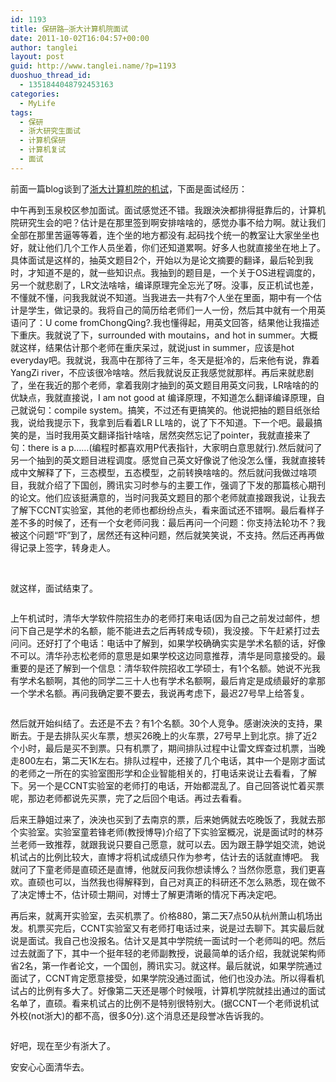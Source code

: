 ```yaml
---
id: 1193
title: 保研路—浙大计算机院面试
date: 2011-10-02T16:04:57+00:00
author: tanglei
layout: post
guid: http://www.tanglei.name/?p=1193
duoshuo_thread_id:
  - 1351844048792453163
categories:
  - MyLife
tags:
  - 保研
  - 浙大研究生面试
  - 计算机保研
  - 计算机复试
  - 面试
---
```

前面一篇blog谈到了[浙大计算机院的机试](/blog/the-practise-on-pc-of-postgraduate-in-cs-zju.html)，下面是面试经历：

中午再到玉泉校区参加面试。面试感觉还不错。我跟泱泱都排得挺靠后的，计算机院研究生会的吧？估计是在那里签到啊安排啥啥的，感觉办事不给力啊。就让我们全部在那里苦逼等等着，连个坐的地方都没有.起码找个统一的教室让大家坐坐也好，就让他们几个工作人员坐着，你们还知道累啊。好多人也就直接坐在地上了。具体面试是这样的，抽英文题目2个，开始以为是论文摘要的翻译，最后轮到我时，才知道不是的，就一些知识点。我抽到的题目是，一个关于OS进程调度的，另一个就悲剧了，LR文法啥啥，编译原理完全忘光了呀。没事，反正机试也差，不懂就不懂，问我我就说不知道。当我进去一共有7个人坐在里面，期中有一个估计是学生，做记录的。我将自己的简历给老师们一人一份，然后其中就有一个用英语问了：U come fromChongQing?.我也懂得起，用英文回答，结果他让我描述下重庆。我就说了下，surrounded with moutains，and hot in summer。大概就这样，结果估计那个老师在重庆呆过，就说just in summer，应该是hot everyday吧。我就说，我高中在那待了三年，冬天是挺冷的，后来他有说，靠着YangZi river，不应该很冷啥啥。然后我就说反正我感觉就那样。再后来就悲剧了，坐在我近的那个老师，拿着我刚才抽到的英文题目用英文问我，LR啥啥的的优缺点，我就直接说，I am not good at 编译原理，不知道怎么翻译编译原理，自己就说句：compile system。搞笑，不过还有更搞笑的。他说把抽的题目纸张给我，说给我提示下，我拿到后看着LR LL啥的，说了下不知道。下一个吧。最最搞笑的是，当时我用英文翻译指针啥啥，居然突然忘记了pointer，我就直接来了句：there is a p……(编程时都喜欢用P代表指针，大家明白意思就行).然后就问了另一个抽到的英文题目进程调度。感觉自己英文好像说了他没怎么懂，我就直接转成中文解释了下，三态模型，五态模型，之前转换啥啥的。然后就问我做过啥项目，我就介绍了下国创，腾讯实习时参与的主要工作，强调了下发的那篇核心期刊的论文。他们应该挺满意的，当时问我英文题目的那个老师就直接跟我说，让我去了解下CCNT实验室，其他的老师也都纷纷点头，看来面试还不错啊。最后看样子差不多的时候了，还有一个女老师问我：最后再问一个问题：你支持法轮功不？我被这个问题“吓”到了，居然还有这种问题，然后就笑笑说，不支持。然后还再再做得记录上签字，转身走人。

&nbsp;

<pre>就这样，面试结束了。</pre>

<pre></pre>

上午机试时，清华大学软件院招生办的老师打来电话(因为自己之前发过邮件，想问下自己是学术的名额，能不能进去之后再转成专硕)，我没接。下午赶紧打过去问问。还好打了个电话：电话中了解到，如果学校确确实实是学术名额的话，好像不可以。清华孙志松老师的意思是如果学校这边同意推荐，清华是同意接受的。最重要的是还了解到一个信息：清华软件院招收工学硕士，有1个名额。她说不光我有学术名额啊，其他的同学二三十人也有学术名额啊，最后肯定是成绩最好的拿那一个学术名额。再问我确定要不要去，我说再考虑下，最迟27号早上给答复。

<pre></pre>

然后就开始纠结了。去还是不去？有1个名额。30个人竞争。感谢泱泱的支持，果断去。于是去排队买火车票，想买26晚上的火车票，27号早上到北京。排了近2个小时，最后是买不到票。只有机票了，期间排队过程中让雷文辉查过机票，当晚走800左右，第二天1K左右。排队过程中，还接了几个电话，其中一个是刚才面试的老师之一所在的实验室图形学和企业智能相关的，打电话来说让去看看，了解下。另一个是CCNT实验室的老师打的电话，开始都混乱了。自己回答说忙着买票呢，那边老师都说先买票，完了之后回个电话。再过去看看。

后来王静姐过来了，泱泱也买到了去南京的票，后来她俩就去吃晚饭了，我就去那个实验室。实验室童若锋老师(教授博导)介绍了下实验室概况，说是面试时的林芬兰老师一致推荐，就跟我说只要自己愿意，就可以去。因为跟王静学姐交流，她说机试占的比例比较大，直博才将机试成绩只作为参考，估计去的话就直博吧。 我就问了下童老师是直硕还是直博，他就反问我你想读博么？当然你愿意，我们更喜欢。直硕也可以，当然我也得解释到，自己对真正的科研还不怎么熟悉，现在做不了决定博士不，估计硕士期间，对博士了解更清晰的情况下再决定吧。

再后来，就离开实验室，去买机票了。价格880，第二天7点50从杭州萧山机场出发。机票买完后，CCNT实验室又有老师打电话过来，说是过去聊下。其实最后就说是面试。我自己也没报名。估计又是其中学院统一面试时一个老师叫的吧。然后过去就面了下，其中一个挺年轻的老师副教授，说最简单的话介绍，我就说架构师省2名，第一作者论文，一个国创，腾讯实习。就这样。最后就说，如果学院通过面试了，CCNT肯定愿意接受，如果学院没通过面试，他们也没办法。所以得看机试占的比例有多大了。好像第二天还是哪个时候哦，计算机学院就挂出通过的面试名单了，直硕。看来机试占的比例不是特别很特别大。(据CCNT一个老师说机试外校(not浙大)的都不高，很多0分).这个消息还是段誉冰告诉我的。

<pre></pre>

<pre>好吧，现在至少有浙大了。</pre>

<pre>安安心心面清华去。</pre>
